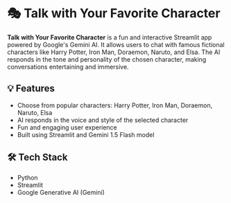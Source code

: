 # 🎭 Talk with Your Favorite Character

**Talk with Your Favorite Character** is a fun and interactive Streamlit app powered by Google's Gemini AI. It allows users to chat with famous fictional characters like Harry Potter, Iron Man, Doraemon, Naruto, and Elsa. The AI responds in the tone and personality of the chosen character, making conversations entertaining and immersive.

## 💡 Features

- Choose from popular characters: Harry Potter, Iron Man, Doraemon, Naruto, Elsa
- AI responds in the voice and style of the selected character
- Fun and engaging user experience
- Built using Streamlit and Gemini 1.5 Flash model

## 🛠️ Tech Stack

- Python
- Streamlit
- Google Generative AI (Gemini)
